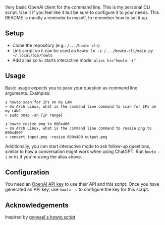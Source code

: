 Very basic OpenAI client for the command line.
This is my personal CLI script. Use it if you feel like it but be sure to configure it to your needs.
This README is mostly a reminder to myself, to remember how to set it up.

## Setup
- Clone the repository (e.g.: `/.../howto-cli`)
- Link script so it can be used as `howto`: `ln -s /.../howto-cli/main.py ~/.local/bin/howto`
- Add alias so `hi` starts interactive mode: `alias hi="howto -i"`


## Usage
Basic usage expects you to pass your question as command line arguments. Examples:
```
❯ howto scan for IPs on my LAN  
» On Arch Linux, what is the command line command to scan for IPs on my LAN?
« sudo nmap -sn {IP range}
```

```
❯ howto resize png to 600x400 
» On Arch Linux, what is the command line command to resize png to 600x400?
« convert input.png -resize 600x400 output.png
```

Additionally, you can start interactive mode to ask follow-up questions, similar to how a conversation might work when using ChatGPT.
Run `howto -i` or `hi` if you're using the alias above.


## Configuration
You need an [OpenAI API key](https://platform.openai.com/account/api-keys) to use their API and this script.
Once you have generated an API key, use `howto -c` to configure the key for this script.


## Acknowledgements
Inspired by [gynvael's howto script](https://gynvael.coldwind.pl/?id=771)
